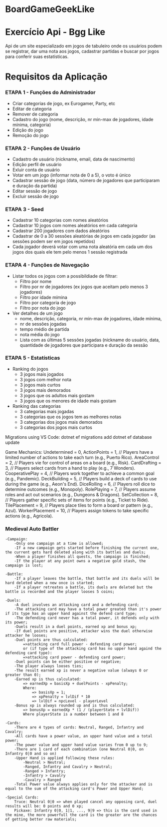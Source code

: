 # BoardGameGeekLike

# Exercício Api - Bgg Like

Api de um site especializado em jogos de tabuleiro onde os usuários podem se registrar, dar uma nota aos jogos, cadastrar partidas e buscar por jogos para conferir suas estatísticas.

# Requisitos da Aplicação

### ETAPA 1 - Funções do Administrador

- Criar categorias de jogo, ex Eurogamer, Party, etc
- Editar de categoria
- Remover de categoria
- Cadastro do jogo (nome, descrição, nr min-max de jogadores, idade mínima, categoria)
- Edição do jogo
- Remoção do jogo

### ETAPA 2 - Funções de Usuário

- Cadastro de usuário (nickname, email, data de nascimento)
- Edição perfil de usuário
- Exluir conta de usuário
- Votar em um jogo (informar nota de 0 a 5), o voto é único
- Cadastrar sessão de jogo (data, número de jogadores que participaram e duração da partida)
- Editar sessão de jogo
- Excluir sessão de jogo

### ETAPA 3 - Seed

- Cadastrar 10 categorias com nomes aleatórios
- Cadastrar 10 jogos com nomes aleatórios em cada categoria
- Cadastrar 200 jogadores com dados aleatórios
- Cadastrar de 0 a 30 sessões aleatórias de jogos em cada jogador (as sessões podem ser em jogos repetidos)
- Cada jogador deverá votar com uma nota aleatória em cada um dos jogos dos quais ele tem pelo menos 1 sessão registrada

### ETAPA 4 - Funções de Navegação

- Listar todos os jogos com a possibildiade de filtrar:
  - Filtro por nome
  - Filtro por nr de jogadores (ex jogos que aceitam pelo menos 3 jogadores)
  - Filtro por idade mímina
  - Filtro por categoria de jogo
  - Filtro por nota do jogo
- Ver detalhes de um jogo
  - nome, descrição, categoria, nr min-max de jogadores, idade mínima,
  - nr de sessões jogadas
  - tempo médio de partida
  - nota média do jogo
  - Lista com as últimas 5 sessões jogadas (nickname do usuário, data, quantidade de jogadores que participara e duração da sessão

### ETAPA 5 - Estatísticas

- Ranking do jogos
  - 3 jogos mais jogados
  - 3 jogos com melhor nota
  - 3 jogos mais curtos
  - 3 jogos mais demorados
  - 3 jogos que os adultos mais gostam
  - 3 jogos que os menores de idade mais gostam
- Ranking das categorias
  - 3 categorias mais jogadas
  - 3 categorias que os jogos tem as melhores notas
  - 3 categorias dos jogos mais demorados
  - 3 categorias dos jogos mais curtos

Migrations using VS Code:
dotnet ef migrations add <MigrationTitle>
dotnet ef database update

Game Mechanics:
Undetermined = 0,
ActionPoints = 1, // Players have a limited number of actions to take each turn (e.g., Puerto Rico).
AreaControl = 2, // Players vie for control of areas on a board (e.g., Risk).
CardDrafting = 3, // Players select cards from a hand to play (e.g., 7 Wonders).
CooperativePlay = 4, // Players work together to achieve a common goal (e.g., Pandemic).
DeckBuilding = 5, // Players build a deck of cards to use during the game (e.g., Aeon's End).
DiceRolling = 6, // Players roll dice to determine outcomes (e.g., Monopoly).
RolePlaying = 7, // Players assume roles and act out scenarios (e.g., Dungeons & Dragons).
SetCollection = 8, // Players gather specific sets of items for points (e.g., Ticket to Ride).
TilePlacement = 9, // Players place tiles to form a board or pattern (e.g., Azul).
WorkerPlacement = 10, // Players assign tokens to take specific actions (e.g., Agricola).

### Medieval Auto Battler

    -Campaign:
        -Only one campaign at a time is allowed;
        -If a new campaign gets started before finishing the current one, the current gets hard deleted along with its battles and duels;
        -When a player finishes all quests, the campaign is finished;
        -If the player at any point owns a negative gold stash, the campaign is lost;

    -Battle:
        -If a player leaves the battle, that battle and its duels will be hard deleted when a new once is started;
        -If a player retreates a battle, its duels are deleted but the battle is recorded and the player looses 5 coins;

    -Duels:
        -A duel involves an attacking card and a defending card;
        -The attacking card may have a total power greated than it's power if its type has an upper hand against the defend card type;
        -The defending card never has a total power, it defends only with its power;
        -Duels result in a duel points, earned xp and bonus xp;
        -If duel points are positive, attacker wins the duel otherwise attacker he looses;
        -Duel points are thus calculated:
            =>attacking card full power - defending card power;
            or (if type of the attacking card has no upper hand againd the defending card type):
            =>attacking card power - defending card power;
        -Duel points can be either positive or negative;
        -The player always looses ties;
        -The result earned xp is never a negative value (always 0 or greater than 0);
        -Earned xp is thus calculated:
            => earnedXp = basisXp + duelPoints - xpPenalty;
            Where:
                => basisXp = 1;
                => xpPenalty = lvlDif * 10
                => lvlDif = npcLevel - playerLevel
        -Bonus xp is always rounded up and is thus calculated:
            => bonusXp = earnedXp * (1 / (playerState + lvlDif))
            Where playerState is a number between 1 and 8

    -Cards:
        -There are 4 types of cards: Neutral, Ranged, Infantry and Cavalry;
        -All cards have a power value, an upper hand value and a total power;
        -The power value and upper hand value varies from 0 up to 9;
        -There are 1 card of each combination (one Neutral 0|0, on Infantry 0|0 and so on)
        -Upper Hand is applied following these rules:
            -Neutral > Neutral;
            -Ranged, Infantry and Cavalry > Neutral;
            -Ranged > Infantry;
            -Infantry > Cavalry
            -Cavalry > Ranged
        -Total Power value always applies only for the attacker and is equal to the sum of the attacking card's Power and Upper Hand;

    -Special Cards:
        Truce: Neutral 0|0 => when played cancel any opposing card, duel results will be: 0 points and 0 xp;
        Pickaxe: Infantry 0|0, 1|1, ..., 9|9 => this is the card used in the mine, the more powerfull the card is the greater are the chances of getting better raw materials;
